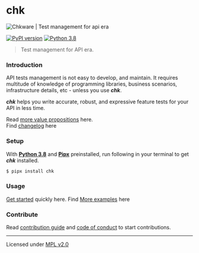 # chk

![Chkware | Test management for api era](https://raw.githubusercontent.com/wiki/chkware/cli/github-readme-01.png)

[![PyPI version](https://badge.fury.io/py/chk.svg)](https://badge.fury.io/py/chk)
[![Python 3.8](https://img.shields.io/badge/python-3.8-blue.svg)](https://www.python.org/downloads/release/python-380/)

> Test management for API era.

### Introduction

API tests management is not easy to develop, and maintain. It requires multitude of knowledge of programming libraries, business scenarios, infrastructure details, etc - unless you use ***chk***.

***chk*** helps you write accurate, robust, and expressive feature tests for your API in less time.
 
Read [more value propositions](https://github.com/chkware/cli/wiki/1.-Introduction) here. <br>
Find [changelog](docs/CHANGELOG.md) here

### Setup

With [**Python 3.8**](https://www.python.org/downloads/) and [**Pipx**](https://pypa.github.io/pipx/installation/#install-pipx) preinstalled, run following in your terminal to get ***chk*** installed.

```bash
$ pipx install chk
```

### Usage

[Get started](https://github.com/chkware/cli/wiki/3.-Quick-start) quickly here.
Find [More examples](https://github.com/chkware/cli/wiki/4.-More-examples) here

### Contribute

Read [contribution guide](docs/CONTRIBUTING.md) and [code of conduct](docs/CODE_OF_CONDUCT.md) to start contributions.

---
Licensed under [MPL v2.0](/LICENSE)
